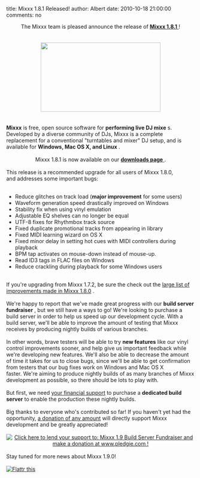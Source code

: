 title: Mixxx 1.8.1 Released!
author: Albert
date: 2010-10-18 21:00:00
comments: no

<div style="text-align: center;">The Mixxx team is pleased announce the release of <a href="http://www.mixxx.org/"><b>Mixxx 1.8.1</b>
</a>
!<br />
<br />
</div>
<br />
<div class="separator" style="clear: both; text-align: center;"><a href="{% static '/images/1.8/screenshots/default-1000x580.png' %}" imageanchor="1" style="margin-left: 1em; margin-right: 1em;"><img border="0" src="{% static '/images/1.8/screenshots/default-1000x580.png' %}" height="185" width="320" />
</a>
</div>
<br />
<br />
<b>Mixxx</b>
 is free, open source software for <b>performing live DJ mixe</b>
s. Developed by a diverse community of DJs, Mixxx is a complete replacement for a conventional "turntables and mixer" DJ setup, and is available for <b>Windows, Mac OS X, and Linux</b>
.<br />
<br />
<div style="text-align: center;">Mixxx 1.8.1 is now available on our <a href="http://www.mixxx.org/download/"><b>downloads page</b>
</a>
.</div>
<br />
This release is&nbsp;a recommended upgrade for all users of Mixxx 1.8.0, and&nbsp;addresses some important bugs:<br />
<br />
<ul><li>Reduce glitches on track load (<b>major improvement</b>
 for some users)&nbsp;</li>
<li>Waveform generation speed drastically improved on Windows</li>
<li>Stability fix when using vinyl emulation</li>
<li>Adjustable EQ shelves can no longer be equal</li>
<li>UTF-8 fixes for Rhythmbox track source</li>
<li>Fixed duplicate promotional tracks from appearing in library</li>
<li>Fixed MIDI learning wizard on OS X</li>
<li>Fixed minor delay in setting hot cues with MIDI controllers during playback</li>
<li>BPM tap activates on mouse-down instead of mouse-up.</li>
<li>Read ID3 tags in FLAC files on Windows</li>
<li>Reduce crackling during playback for some Windows users</li>
</ul>
<br />
<div>If you're upgrading from Mixxx 1.7.2, be sure the check out the <a href="{% url '/news/2010-10-05-mixxx-180-released.html' %}">large list of improvements made in Mixxx 1.8.0</a>
.<br />
<br />
We're happy to report that we've made great progress with our <b>build server fundraiser</b>
, but we still have a ways to go! We're looking to purchase a build server in order to help us speed up our development cycle. With a build server, we'll be able to improve the amount of testing that Mixxx receives by producing nightly builds of various branches.<br />
<br />
In other words, brave testers will be able to try&nbsp;<b>new features</b>
 like our vinyl control improvements sooner, and help give us important feedback while we're developing new features. We'll also be able to decrease the amount of time it takes for us to close bugs, since we'll be able to get confirmation from testers that our bug fixes work on Windows and Mac OS X faster.&nbsp;We're aiming to produce nightly builds of as many branches of Mixxx development as possible, so there should be lots to play with.<br />
<br />
But first, we need <a href="http://www.pledgie.com/campaigns/13624">your financial support</a>
 to purchase a <b>dedicated build server</b>
 to enable the production these nightly builds.<br />
<br />
Big thanks to everyone who's contributed so far! If you haven't yet had the opportunity, <a href="http://www.pledgie.com/campaigns/13624">a donation of any amount</a>
 will directly support Mixxx development and be greatly appreciated!<br />
<br />
<div style="text-align: center;"><a href="http://www.pledgie.com/campaigns/13624"><img alt="Click here to lend your support to: Mixxx 1.9 Build Server Fundraiser and make a donation at www.pledgie.com !" border="0" src="https://www.pledgie.com/campaigns/13624.png?skin_name=chrome" />
</a>
</div>
<div style="text-align: center;"><br />
</div>
<div style="text-align: left;">Stay tuned for more news about Mixxx 1.9.0!</div>
</div>
<a href="http://flattr.com/thing/71756/Mixxx-1-8-0" target="_blank"><br />
<img alt="Flattr this" border="0" src="https://api.flattr.com/button/button-compact-static-100x17.png" title="Flattr this" />
</a>
